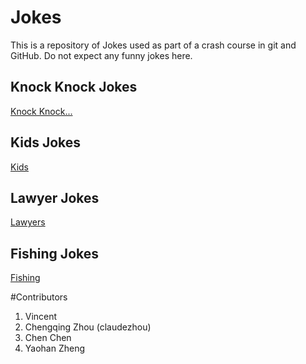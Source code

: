 # Jokes
This is a repository of Jokes used as part of a crash course in git and GitHub.
Do not expect any funny jokes here.

## Knock Knock Jokes
[Knock Knock...](KnockKnock/content.md)

## Kids Jokes
[Kids](Kids/content.md)

## Lawyer Jokes
[Lawyers](Lawyers/content.md)

## Fishing Jokes
[Fishing](Fishing/content.md)

#Contributors
1. Vincent
2. Chengqing Zhou (claudezhou)
3. Chen Chen
4. Yaohan Zheng
